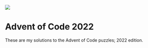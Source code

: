 ![](https://img.shields.io/badge/stars%20⭐-0-yellow)

# Advent of Code 2022

These are my solutions to the Advent of Code puzzles; 2022 edition.
